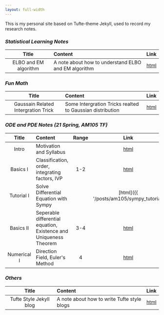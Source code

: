 ```yaml
---
layout: full-width
---
```


This is my personal site based on Tufte-theme Jekyll, used to record my research notes. 




### <i class='contrast'>Statistical Learning Notes</i>

|  Title  | Content | Link |
|:--:|:------------|:---:|
|ELBO and EM algorithm| A note about how to understand ELBO and EM algorithm| [html](stat/elbo/)|


### <i class='contrast'>Fun Math</i>

|  Title  | Content | Link |
|:--:|:------------|:---:|
|Gaussain Related Intergration Trick| Some Intergration Tricks realted to Gaussian distribution| [html](funmath/gaussian/)|

### <i class='contrast'>ODE and PDE Notes (21 Spring, AM105 TF)</i>

|  Title  | Content | Range| Link |
|:--:|:------------|:---:|:---:|
|Intro|Motivation and Syllabus|| [html](am105)|
|Basics I|Classification, order, integrating factors, IVP|1-2| [html](am105/part1/)|
|Tutorial I|Solve Differential Equation with Sympy|| [html]({{ '/posts/am105/sympy_tutorial' | relative_url }})|
|Basics II|Seperable differential equation, Existence and Uniqueness Theorem| 3-4|[html](am105/part2/)|
|Numerical I|Direction Field, Euler's Method| 4|[html](am105/part3/)|


### <i class='contrast'>Others</i>

|  Title  | Content | Link |
|:--:|:------------|:---:|
|Tufte Style Jekyll blog|A note about how to write Tufte style blogs| [html](syntax)|

